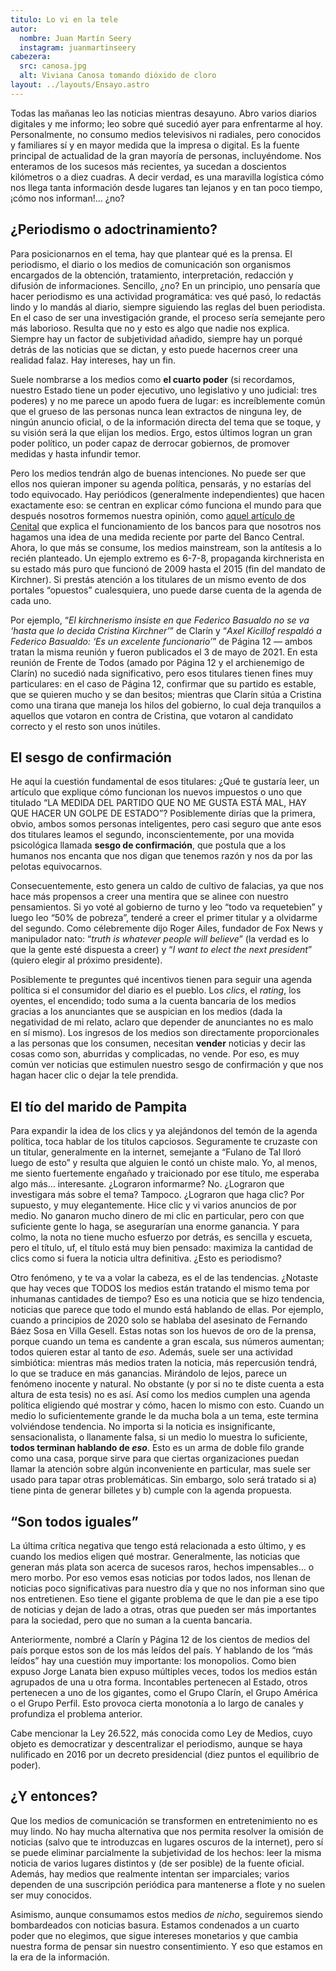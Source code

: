 ```yaml
---
titulo: Lo vi en la tele
autor:
  nombre: Juan Martín Seery
  instagram: juanmartinseery
cabezera:
  src: canosa.jpg
  alt: Viviana Canosa tomando dióxido de cloro
layout: ../layouts/Ensayo.astro
---
```


Todas las mañanas leo las noticias mientras desayuno. Abro varios diarios digitales y me informo; leo sobre qué sucedió ayer para enfrentarme al hoy. Personalmente, no consumo medios televisivos ni radiales, pero conocidos y familiares sí y en mayor medida que la impresa o digital. Es la fuente principal de actualidad de la gran mayoría de personas, incluyéndome. Nos enteramos de los sucesos más recientes, ya sucedan a doscientos kilómetros o a diez cuadras. A decir verdad, es una maravilla logística cómo nos llega tanta información desde lugares tan lejanos y en tan poco tiempo, ¡cómo nos informan!… ¿no?

## ¿Periodismo o adoctrinamiento?

Para posicionarnos en el tema, hay que plantear qué es la prensa. El periodismo, el diario o los medios de comunicación son organismos encargados de la obtención, tratamiento, interpretación, redacción y difusión de informaciones. Sencillo, ¿no? En un principio, uno pensaría que hacer periodismo es una actividad programática: ves qué pasó, lo redactás lindo y lo mandás al diario, siempre siguiendo las reglas del buen periodista. En el caso de ser una investigación grande, el proceso sería semejante pero más laborioso. Resulta que no y esto es algo que nadie nos explica. Siempre hay un factor de subjetividad añadido, siempre hay un porqué detrás de las noticias que se dictan, y esto puede hacernos creer una realidad falaz. Hay intereses, hay un fin.

Suele nombrarse a los medios como **el cuarto poder** (si recordamos, nuestro Estado tiene un poder ejecutivo, uno legislativo y uno judicial: tres poderes) y no me parece un apodo fuera de lugar: es increíblemente común que el grueso de las personas nunca lean extractos de ninguna ley, de ningún anuncio oficial, o de la información directa del tema que se toque, y su visión será la que elijan los medios. Ergo, estos últimos logran un gran poder político, un poder capaz de derrocar gobiernos, de promover medidas y hasta infundir temor.

Pero los medios tendrán algo de buenas intenciones. No puede ser que ellos nos quieran imponer su agenda política, pensarás, y no estarías del todo equivocado. Hay periódicos (generalmente independientes) que hacen exactamente eso: se centran en explicar cómo funciona el mundo para que después nosotros formemos nuestra opinión, como [aquel artículo de Cenital](https://www.cenital.com/rollover-en-el-centro-de-la-escena/) que explica el funcionamiento de los bancos para que nosotros nos hagamos una idea de una medida reciente por parte del Banco Central. Ahora, lo que más se consume, los medios mainstream, son la antítesis a lo recién planteado. Un ejemplo extremo es 6-7-8, propaganda kirchnerista en su estado más puro que funcionó de 2009 hasta el 2015 (fin del mandato de Kirchner). Si prestás atención a los titulares de un mismo evento de dos portales “opuestos” cualesquiera, uno puede darse cuenta de la agenda de cada uno.

Por ejemplo, “_El kirchnerismo insiste en que Federico Basualdo no se va ‘hasta que lo decida Cristina Kirchner’_” de Clarín y “_Axel Kicillof respaldó a Federico Basualdo: ‘Es un excelente funcionario’_” de Página 12 — ambos tratan la misma reunión y fueron publicados el 3 de mayo de 2021. En esta reunión de Frente de Todos (amado por Página 12 y el archienemigo de Clarín) no sucedió nada significativo, pero esos titulares tienen fines muy particulares: en el caso de Página 12, confirmar que su partido es estable, que se quieren mucho y se dan besitos; mientras que Clarín sitúa a Cristina como una tirana que maneja los hilos del gobierno, lo cual deja tranquilos a aquellos que votaron en contra de Cristina, que votaron al candidato correcto y el resto son unos inútiles.

## El sesgo de confirmación

He aquí la cuestión fundamental de esos titulares: ¿Qué te gustaría leer, un artículo que explique cómo funcionan los nuevos impuestos o uno que titulado “LA MEDIDA DEL PARTIDO QUE NO ME GUSTA ESTÁ MAL, HAY QUE HACER UN GOLPE DE ESTADO”? Posiblemente dirías que la primera, obvio, ambos somos personas inteligentes, pero casi seguro que ante esos dos titulares leamos el segundo, inconscientemente, por una movida psicológica llamada **sesgo de confirmación**, que postula que a los humanos nos encanta que nos digan que tenemos razón y nos da por las pelotas equivocarnos.

Consecuentemente, esto genera un caldo de cultivo de falacias, ya que nos hace más propensos a creer una mentira que se alinee con nuestro pensamientos. Si yo voté al gobierno de turno y leo “todo va requetebien” y luego leo “50% de pobreza”, tenderé a creer el primer titular y a olvidarme del segundo. Como célebremente dijo Roger Ailes, fundador de Fox News y manipulador nato: “_truth is whatever people will believe_” (la verdad es lo que la gente esté dispuesta a creer) y “_I want to elect the next president_” (quiero elegir al próximo presidente).

Posiblemente te preguntes qué incentivos tienen para seguir una agenda política si el consumidor del diario es el pueblo. Los _clics_, el _rating_, los oyentes, el encendido; todo suma a la cuenta bancaria de los medios gracias a los anunciantes que se auspician en los medios (dada la negatividad de mi relato, aclaro que depender de anunciantes no es malo en sí mismo). Los ingresos de los medios son directamente proporcionales a las personas que los consumen, necesitan **vender** noticias y decir las cosas como son, aburridas y complicadas, no vende. Por eso, es muy común ver noticias que estimulen nuestro sesgo de confirmación y que nos hagan hacer clic o dejar la tele prendida.

## El tío del marido de Pampita

Para expandir la idea de los clics y ya alejándonos del temón de la agenda política, toca hablar de los títulos capciosos. Seguramente te cruzaste con un titular, generalmente en la internet, semejante a “Fulano de Tal lloró luego de esto” y resulta que alguien le contó un chiste malo. Yo, al menos, me siento fuertemente engañado y traicionado por ese título, me esperaba algo más… interesante. ¿Lograron informarme? No. ¿Lograron que investigara más sobre el tema? Tampoco. ¿Lograron que haga clic? Por supuesto, y muy elegantemente. Hice clic y vi varios anuncios de por medio. No ganaron mucho dinero de mi clic en particular, pero con que suficiente gente lo haga, se asegurarían una enorme ganancia. Y para colmo, la nota no tiene mucho esfuerzo por detrás, es sencilla y escueta, pero el título, uf, el título está muy bien pensado: maximiza la cantidad de clics como si fuera la noticia ultra definitiva. ¿Esto es periodismo?

Otro fenómeno, y te va a volar la cabeza, es el de las tendencias. ¿Notaste que hay veces que TODOS los medios están tratando el mismo tema por inhumanas cantidades de tiempo? Eso es una noticia que se hizo tendencia, noticias que parece que todo el mundo está hablando de ellas. Por ejemplo, cuando a principios de 2020 solo se hablaba del asesinato de Fernando Báez Sosa en Villa Gesell. Estas notas son los huevos de oro de la prensa, porque cuando un tema es candente a gran escala, sus números aumentan; todos quieren estar al tanto de _eso_. Además, suele ser una actividad simbiótica: mientras más medios traten la noticia, más repercusión tendrá, lo que se traduce en más ganancias. Mirándolo de lejos, parece un fenómeno inocente y natural. No obstante (y por si no te diste cuenta a esta altura de esta tesis) no es así. Así como los medios cumplen una agenda política eligiendo qué mostrar y cómo, hacen lo mismo con esto. Cuando un medio lo suficientemente grande le da mucha bola a un tema, este termina volviéndose tendencia. No importa si la noticia es insignificante, sensacionalista, o llanamente falsa, si un medio lo muestra lo suficiente, **todos terminan hablando de _eso_**. Esto es un arma de doble filo grande como una casa, porque sirve para que ciertas organizaciones puedan llamar la atención sobre algún inconveniente en particular, mas suele ser usado para tapar otras problemáticas. Sin embargo, solo será tratado si a) tiene pinta de generar billetes y b) cumple con la agenda propuesta.

## “Son todos iguales”

La última crítica negativa que tengo está relacionada a esto último, y es cuando los medios eligen qué mostrar. Generalmente, las noticias que generan más plata son acerca de sucesos raros, hechos impensables… o mero morbo. Por eso vemos esas noticias por todos lados, nos llenan de noticias poco significativas para nuestro día y que no nos informan sino que nos entretienen. Eso tiene el gigante problema de que le dan pie a ese tipo de noticias y dejan de lado a otras, otras que pueden ser más importantes para la sociedad, pero que no suman a la cuenta bancaria.

Anteriormente, nombré a Clarín y Página 12 de los cientos de medios del país porque estos son de los más leídos del país. Y hablando de los “más leídos” hay una cuestión muy importante: los monopolios. Como bien expuso Jorge Lanata bien expuso múltiples veces, todos los medios están agrupados de una u otra forma. Incontables pertenecen al Estado, otros pertenecen a uno de los gigantes, como el Grupo Clarín, el Grupo América o el Grupo Perfil. Esto provoca cierta monotonía a lo largo de canales y profundiza el problema anterior.

Cabe mencionar la Ley 26.522, más conocida como Ley de Medios, cuyo objeto es democratizar y descentralizar el periodismo, aunque se haya nulificado en 2016 por un decreto presidencial (diez puntos el equilibrio de poder).

## ¿Y entonces?

Que los medios de comunicación se transformen en entretenimiento no es muy lindo. No hay mucha alternativa que nos permita resolver la omisión de noticias (salvo que te introduzcas en lugares oscuros de la internet), pero sí se puede eliminar parcialmente la subjetividad de los hechos: leer la misma noticia de varios lugares distintos y (de ser posible) de la fuente oficial. Además, hay medios que realmente intentan ser imparciales; varios dependen de una suscripción periódica para mantenerse a flote y no suelen ser muy conocidos.

Asimismo, aunque consumamos estos medios _de nicho_, seguiremos siendo bombardeados con noticias basura. Estamos condenados a un cuarto poder que no elegimos, que sigue intereses monetarios y que cambia nuestra forma de pensar sin nuestro consentimiento. Y eso que estamos en la era de la información.
